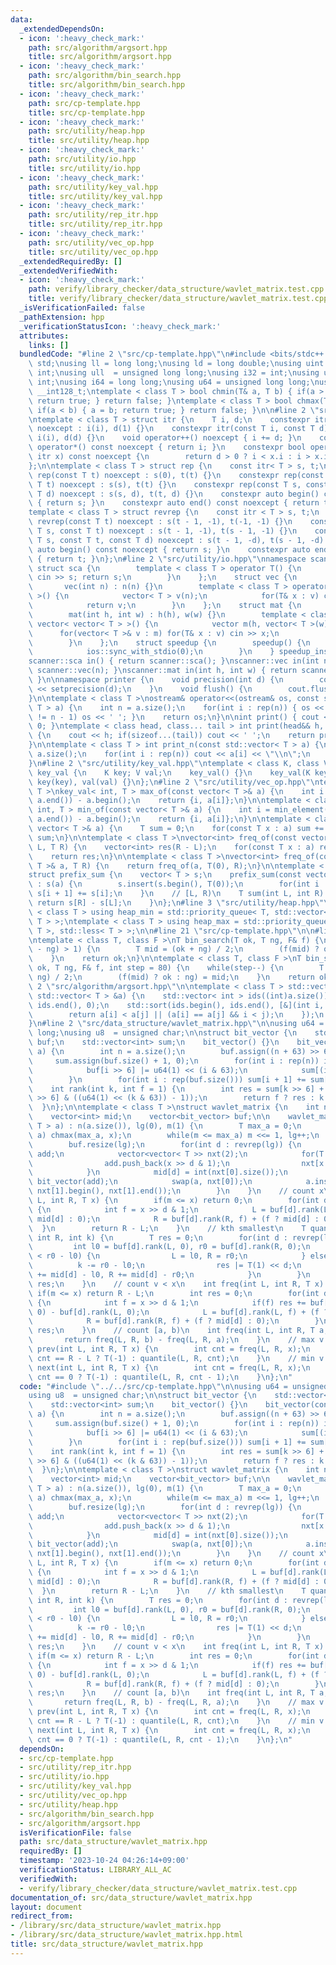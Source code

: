 ```yaml
---
data:
  _extendedDependsOn:
  - icon: ':heavy_check_mark:'
    path: src/algorithm/argsort.hpp
    title: src/algorithm/argsort.hpp
  - icon: ':heavy_check_mark:'
    path: src/algorithm/bin_search.hpp
    title: src/algorithm/bin_search.hpp
  - icon: ':heavy_check_mark:'
    path: src/cp-template.hpp
    title: src/cp-template.hpp
  - icon: ':heavy_check_mark:'
    path: src/utility/heap.hpp
    title: src/utility/heap.hpp
  - icon: ':heavy_check_mark:'
    path: src/utility/io.hpp
    title: src/utility/io.hpp
  - icon: ':heavy_check_mark:'
    path: src/utility/key_val.hpp
    title: src/utility/key_val.hpp
  - icon: ':heavy_check_mark:'
    path: src/utility/rep_itr.hpp
    title: src/utility/rep_itr.hpp
  - icon: ':heavy_check_mark:'
    path: src/utility/vec_op.hpp
    title: src/utility/vec_op.hpp
  _extendedRequiredBy: []
  _extendedVerifiedWith:
  - icon: ':heavy_check_mark:'
    path: verify/library_checker/data_structure/wavlet_matrix.test.cpp
    title: verify/library_checker/data_structure/wavlet_matrix.test.cpp
  _isVerificationFailed: false
  _pathExtension: hpp
  _verificationStatusIcon: ':heavy_check_mark:'
  attributes:
    links: []
  bundledCode: "#line 2 \"src/cp-template.hpp\"\n#include <bits/stdc++.h>\nusing namespace\
    \ std;\nusing ll = long long;\nusing ld = long double;\nusing uint = unsigned\
    \ int;\nusing ull  = unsigned long long;\nusing i32 = int;\nusing u32 = unsigned\
    \ int;\nusing i64 = long long;\nusing u64 = unsigned long long;\nusing i128 =\
    \ __int128_t;\ntemplate < class T > bool chmin(T& a, T b) { if(a > b) { a = b;\
    \ return true; } return false; }\ntemplate < class T > bool chmax(T& a, T b) {\
    \ if(a < b) { a = b; return true; } return false; }\n\n#line 2 \"src/utility/rep_itr.hpp\"\
    \ntemplate < class T > struct itr {\n    T i, d;\n    constexpr itr(const T i)\
    \ noexcept : i(i), d(1) {}\n    constexpr itr(const T i, const T d) noexcept :\
    \ i(i), d(d) {}\n    void operator++() noexcept { i += d; }\n    constexpr int\
    \ operator*() const noexcept { return i; }\n    constexpr bool operator!=(const\
    \ itr x) const noexcept {\n        return d > 0 ? i < x.i : i > x.i;\n    }\n\
    };\n\ntemplate < class T > struct rep {\n    const itr< T > s, t;\n    constexpr\
    \ rep(const T t) noexcept : s(0), t(t) {}\n    constexpr rep(const T s, const\
    \ T t) noexcept : s(s), t(t) {}\n    constexpr rep(const T s, const T t, const\
    \ T d) noexcept : s(s, d), t(t, d) {}\n    constexpr auto begin() const noexcept\
    \ { return s; }\n    constexpr auto end() const noexcept { return t; }\n};\n\n\
    template < class T > struct revrep {\n    const itr < T > s, t;\n    constexpr\
    \ revrep(const T t) noexcept : s(t - 1, -1), t(-1, -1) {}\n    constexpr revrep(const\
    \ T s, const T t) noexcept : s(t - 1, -1), t(s - 1, -1) {}\n    constexpr revrep(const\
    \ T s, const T t, const T d) noexcept : s(t - 1, -d), t(s - 1, -d) {}\n    constexpr\
    \ auto begin() const noexcept { return s; }\n    constexpr auto end() const noexcept\
    \ { return t; }\n};\n#line 2 \"src/utility/io.hpp\"\nnamespace scanner {\n   \
    \ struct sca {\n        template < class T > operator T() {\n            T s;\
    \ cin >> s; return s;\n        }\n    };\n    struct vec {\n        int n;\n \
    \       vec(int n) : n(n) {}\n        template < class T > operator vector< T\
    \ >() {\n            vector< T > v(n);\n            for(T& x : v) cin >> x;\n\
    \            return v;\n        }\n    };\n    struct mat {\n        int h,w;\n\
    \        mat(int h, int w) : h(h), w(w) {}\n        template < class T > operator\
    \ vector< vector< T > >() {\n            vector m(h, vector< T >(w));\n      \
    \      for(vector< T >& v : m) for(T& x : v) cin >> x;\n            return m;\n\
    \        }\n    };\n    struct speedup {\n        speedup() {\n            cin.tie(0);\n\
    \            ios::sync_with_stdio(0);\n        }\n    } speedup_instance;\n}\n\
    scanner::sca in() { return scanner::sca(); }\nscanner::vec in(int n) { return\
    \ scanner::vec(n); }\nscanner::mat in(int h, int w) { return scanner::mat(h, w);\
    \ }\n\nnamespace printer {\n    void precision(int d) {\n        cout << fixed\
    \ << setprecision(d);\n    }\n    void flush() {\n        cout.flush();\n    }\n\
    }\n\ntemplate < class T >\nostream& operator<<(ostream& os, const std::vector<\
    \ T > a) {\n    int n = a.size();\n    for(int i : rep(n)) { os << a[i]; if(i\
    \ != n - 1) os << ' '; }\n    return os;\n}\n\nint print() { cout << '\\n'; return\
    \ 0; }\ntemplate < class head, class... tail > int print(head&& h, tail&&... t)\
    \ {\n    cout << h; if(sizeof...(tail)) cout << ' ';\n    return print(forward<tail>(t)...);\n\
    }\n\ntemplate < class T > int print_n(const std::vector< T > a) {\n    int n =\
    \ a.size();\n    for(int i : rep(n)) cout << a[i] << \"\\n\";\n    return 0;\n\
    }\n#line 2 \"src/utility/key_val.hpp\"\ntemplate < class K, class V >\nstruct\
    \ key_val {\n    K key; V val;\n    key_val() {}\n    key_val(K key, V val) :\
    \ key(key), val(val) {}\n};\n#line 2 \"src/utility/vec_op.hpp\"\ntemplate < class\
    \ T >\nkey_val< int, T > max_of(const vector< T >& a) {\n    int i = max_element(a.begin(),\
    \ a.end()) - a.begin();\n    return {i, a[i]};\n}\n\ntemplate < class T >\nkey_val<\
    \ int, T > min_of(const vector< T >& a) {\n    int i = min_element(a.begin(),\
    \ a.end()) - a.begin();\n    return {i, a[i]};\n}\n\ntemplate < class T >\nT sum_of(const\
    \ vector< T >& a) {\n    T sum = 0;\n    for(const T x : a) sum += x;\n    return\
    \ sum;\n}\n\ntemplate < class T >\nvector<int> freq_of(const vector< T >& a, T\
    \ L, T R) {\n    vector<int> res(R - L);\n    for(const T x : a) res[x - L]++;\n\
    \    return res;\n}\n\ntemplate < class T >\nvector<int> freq_of(const vector<\
    \ T >& a, T R) {\n    return freq_of(a, T(0), R);\n}\n\ntemplate < class T >\n\
    struct prefix_sum {\n    vector< T > s;\n    prefix_sum(const vector< T >& a)\
    \ : s(a) {\n        s.insert(s.begin(), T(0));\n        for(int i : rep(a.size()))\
    \ s[i + 1] += s[i];\n    }\n    // [L, R)\n    T sum(int L, int R) {\n       \
    \ return s[R] - s[L];\n    }\n};\n#line 3 \"src/utility/heap.hpp\"\n\ntemplate\
    \ < class T > using heap_min = std::priority_queue< T, std::vector< T >, std::greater<\
    \ T > >;\ntemplate < class T > using heap_max = std::priority_queue< T, std::vector<\
    \ T >, std::less< T > >;\n\n#line 21 \"src/cp-template.hpp\"\n\n#line 1 \"src/algorithm/bin_search.hpp\"\
    \ntemplate < class T, class F >\nT bin_search(T ok, T ng, F& f) {\n    while(abs(ok\
    \ - ng) > 1) {\n        T mid = (ok + ng) / 2;\n        (f(mid) ? ok : ng) = mid;\n\
    \    }\n    return ok;\n}\n\ntemplate < class T, class F >\nT bin_search_real(T\
    \ ok, T ng, F& f, int step = 80) {\n    while(step--) {\n        T mid = (ok +\
    \ ng) / 2;\n        (f(mid) ? ok : ng) = mid;\n    }\n    return ok;\n}\n#line\
    \ 2 \"src/algorithm/argsort.hpp\"\n\ntemplate < class T > std::vector< int > argsort(const\
    \ std::vector< T > &a) {\n    std::vector< int > ids((int)a.size());\n    std::iota(ids.begin(),\
    \ ids.end(), 0);\n    std::sort(ids.begin(), ids.end(), [&](int i, int j) {\n\
    \        return a[i] < a[j] || (a[i] == a[j] && i < j);\n    });\n    return ids;\n\
    }\n#line 2 \"src/data_structure/wavlet_matrix.hpp\"\n\nusing u64 = unsigned long\
    \ long;\nusing u8  = unsigned char;\n\nstruct bit_vector {\n    std::vector<u64>\
    \ buf;\n    std::vector<int> sum;\n    bit_vector() {}\n    bit_vector(const vector<u8>&\
    \ a) {\n        int n = a.size();\n        buf.assign((n + 63) >> 6, 0);\n   \
    \     sum.assign(buf.size() + 1, 0);\n        for(int i : rep(n)) if(a[i]) {\n\
    \            buf[i >> 6] |= u64(1) << (i & 63);\n            sum[(i >> 6) + 1]++;\n\
    \        }\n        for(int i : rep(buf.size())) sum[i + 1] += sum[i];\n    }\n\
    \    int rank(int k, int f = 1) {\n        int res = sum[k >> 6] + __builtin_popcountll(buf[k\
    \ >> 6] & ((u64(1) << (k & 63)) - 1));\n        return f ? res : k - res;\n  \
    \  }\n};\n\ntemplate < class T >\nstruct wavlet_matrix {\n    int n, lg; T m;\n\
    \    vector<int> mid;\n    vector<bit_vector> buf;\n\n    wavlet_matrix(vector<\
    \ T > a) : n(a.size()), lg(0), m(1) {\n        T max_a = 0;\n        for(T x :\
    \ a) chmax(max_a, x);\n        while(m <= max_a) m <<= 1, lg++;\n        mid.resize(lg);\n\
    \        buf.resize(lg);\n        for(int d : revrep(lg)) {\n            vector<u8>\
    \ add;\n            vector<vector< T >> nxt(2);\n            for(T x : a) {\n\
    \                add.push_back(x >> d & 1);\n                nxt[x >> d & 1].push_back(x);\n\
    \            }\n            mid[d] = int(nxt[0].size());\n            buf[d] =\
    \ bit_vector(add);\n            swap(a, nxt[0]);\n            a.insert(a.end(),\
    \ nxt[1].begin(), nxt[1].end());\n        }\n    }\n    // count x\n    int rank(int\
    \ L, int R, T x) {\n        if(m <= x) return 0;\n        for(int d : revrep(lg))\
    \ {\n            int f = x >> d & 1;\n            L = buf[d].rank(L, f) + (f ?\
    \ mid[d] : 0);\n            R = buf[d].rank(R, f) + (f ? mid[d] : 0);\n      \
    \  }\n        return R - L;\n    }\n    // kth smallest\n    T quantile(int L,\
    \ int R, int k) {\n        T res = 0;\n        for(int d : revrep(lg)) {\n   \
    \         int l0 = buf[d].rank(L, 0), r0 = buf[d].rank(R, 0);\n            if(k\
    \ < r0 - l0) {\n                L = l0, R = r0;\n            } else {\n      \
    \          k -= r0 - l0;\n                res |= T(1) << d;\n                L\
    \ += mid[d] - l0, R += mid[d] - r0;\n            }\n        }\n        return\
    \ res;\n    }\n    // count v < x\n    int freq(int L, int R, T x) {\n       \
    \ if(m <= x) return R - L;\n        int res = 0;\n        for(int d : revrep(lg))\
    \ {\n            int f = x >> d & 1;\n            if(f) res += buf[d].rank(R,\
    \ 0) - buf[d].rank(L, 0);\n            L = buf[d].rank(L, f) + (f ? mid[d] : 0);\n\
    \            R = buf[d].rank(R, f) + (f ? mid[d] : 0);\n        }\n        return\
    \ res;\n    }\n    // count [a, b)\n    int freq(int L, int R, T a, T b) {\n \
    \       return freq(L, R, b) - freq(L, R, a);\n    }\n    // max v <= x\n    T\
    \ prev(int L, int R, T x) {\n        int cnt = freq(L, R, x);\n        return\
    \ cnt == R - L ? T(-1) : quantile(L, R, cnt);\n    }\n    // min v > x\n    T\
    \ next(int L, int R, T x) {\n        int cnt = freq(L, R, x);\n        return\
    \ cnt == 0 ? T(-1) : quantile(L, R, cnt - 1);\n    }\n};\n"
  code: "#include \"../../src/cp-template.hpp\"\n\nusing u64 = unsigned long long;\n\
    using u8  = unsigned char;\n\nstruct bit_vector {\n    std::vector<u64> buf;\n\
    \    std::vector<int> sum;\n    bit_vector() {}\n    bit_vector(const vector<u8>&\
    \ a) {\n        int n = a.size();\n        buf.assign((n + 63) >> 6, 0);\n   \
    \     sum.assign(buf.size() + 1, 0);\n        for(int i : rep(n)) if(a[i]) {\n\
    \            buf[i >> 6] |= u64(1) << (i & 63);\n            sum[(i >> 6) + 1]++;\n\
    \        }\n        for(int i : rep(buf.size())) sum[i + 1] += sum[i];\n    }\n\
    \    int rank(int k, int f = 1) {\n        int res = sum[k >> 6] + __builtin_popcountll(buf[k\
    \ >> 6] & ((u64(1) << (k & 63)) - 1));\n        return f ? res : k - res;\n  \
    \  }\n};\n\ntemplate < class T >\nstruct wavlet_matrix {\n    int n, lg; T m;\n\
    \    vector<int> mid;\n    vector<bit_vector> buf;\n\n    wavlet_matrix(vector<\
    \ T > a) : n(a.size()), lg(0), m(1) {\n        T max_a = 0;\n        for(T x :\
    \ a) chmax(max_a, x);\n        while(m <= max_a) m <<= 1, lg++;\n        mid.resize(lg);\n\
    \        buf.resize(lg);\n        for(int d : revrep(lg)) {\n            vector<u8>\
    \ add;\n            vector<vector< T >> nxt(2);\n            for(T x : a) {\n\
    \                add.push_back(x >> d & 1);\n                nxt[x >> d & 1].push_back(x);\n\
    \            }\n            mid[d] = int(nxt[0].size());\n            buf[d] =\
    \ bit_vector(add);\n            swap(a, nxt[0]);\n            a.insert(a.end(),\
    \ nxt[1].begin(), nxt[1].end());\n        }\n    }\n    // count x\n    int rank(int\
    \ L, int R, T x) {\n        if(m <= x) return 0;\n        for(int d : revrep(lg))\
    \ {\n            int f = x >> d & 1;\n            L = buf[d].rank(L, f) + (f ?\
    \ mid[d] : 0);\n            R = buf[d].rank(R, f) + (f ? mid[d] : 0);\n      \
    \  }\n        return R - L;\n    }\n    // kth smallest\n    T quantile(int L,\
    \ int R, int k) {\n        T res = 0;\n        for(int d : revrep(lg)) {\n   \
    \         int l0 = buf[d].rank(L, 0), r0 = buf[d].rank(R, 0);\n            if(k\
    \ < r0 - l0) {\n                L = l0, R = r0;\n            } else {\n      \
    \          k -= r0 - l0;\n                res |= T(1) << d;\n                L\
    \ += mid[d] - l0, R += mid[d] - r0;\n            }\n        }\n        return\
    \ res;\n    }\n    // count v < x\n    int freq(int L, int R, T x) {\n       \
    \ if(m <= x) return R - L;\n        int res = 0;\n        for(int d : revrep(lg))\
    \ {\n            int f = x >> d & 1;\n            if(f) res += buf[d].rank(R,\
    \ 0) - buf[d].rank(L, 0);\n            L = buf[d].rank(L, f) + (f ? mid[d] : 0);\n\
    \            R = buf[d].rank(R, f) + (f ? mid[d] : 0);\n        }\n        return\
    \ res;\n    }\n    // count [a, b)\n    int freq(int L, int R, T a, T b) {\n \
    \       return freq(L, R, b) - freq(L, R, a);\n    }\n    // max v <= x\n    T\
    \ prev(int L, int R, T x) {\n        int cnt = freq(L, R, x);\n        return\
    \ cnt == R - L ? T(-1) : quantile(L, R, cnt);\n    }\n    // min v > x\n    T\
    \ next(int L, int R, T x) {\n        int cnt = freq(L, R, x);\n        return\
    \ cnt == 0 ? T(-1) : quantile(L, R, cnt - 1);\n    }\n};\n"
  dependsOn:
  - src/cp-template.hpp
  - src/utility/rep_itr.hpp
  - src/utility/io.hpp
  - src/utility/key_val.hpp
  - src/utility/vec_op.hpp
  - src/utility/heap.hpp
  - src/algorithm/bin_search.hpp
  - src/algorithm/argsort.hpp
  isVerificationFile: false
  path: src/data_structure/wavlet_matrix.hpp
  requiredBy: []
  timestamp: '2023-10-24 04:26:14+09:00'
  verificationStatus: LIBRARY_ALL_AC
  verifiedWith:
  - verify/library_checker/data_structure/wavlet_matrix.test.cpp
documentation_of: src/data_structure/wavlet_matrix.hpp
layout: document
redirect_from:
- /library/src/data_structure/wavlet_matrix.hpp
- /library/src/data_structure/wavlet_matrix.hpp.html
title: src/data_structure/wavlet_matrix.hpp
---
```

